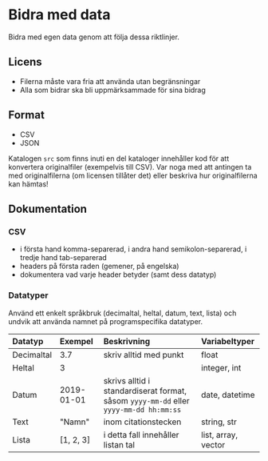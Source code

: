 # Bidra med data

Bidra med egen data genom att följa dessa riktlinjer.

## Licens

- Filerna måste vara fria att använda utan begränsningar
- Alla som bidrar ska bli uppmärksammade för sina bidrag

## Format

- CSV
- JSON

Katalogen `src` som finns inuti en del kataloger innehåller kod för att konvertera originalfiler (exempelvis till CSV). Var noga med att antingen ta med originalfilerna (om licensen tillåter det) eller beskriva hur originalfilerna kan hämtas!

## Dokumentation

### CSV

- i första hand komma-separerad, i andra hand semikolon-separerad, i tredje hand tab-separerad
- headers på första raden (gemener, på engelska)
- dokumentera vad varje header betyder (samt dess datatyp)

### Datatyper

Använd ett enkelt språkbruk (decimaltal, heltal, datum, text, lista) och undvik att använda namnet på programspecifika datatyper.

Datatyp | Exempel | Beskrivning | Variabeltyper
:------ | :------------ | :------------------- | :------
Decimaltal | 3.7 | skriv alltid med punkt | float
Heltal | 3 | | integer, int
Datum | 2019-01-01 | skrivs alltid i standardiserat format, såsom `yyyy-mm-dd` eller `yyyy-mm-dd hh:mm:ss` | date, datetime
Text | "Namn" | inom citationstecken | string, str
Lista | [1, 2, 3] | i detta fall innehåller listan tal | list, array, vector